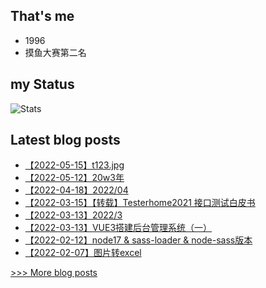 
## That's me
* 1996
* 摸鱼大赛第二名
## my Status
![Stats](https://github-readme-stats.vercel.app/api?username=uasier)

## Latest blog posts
- [【2022-05-15】t123.jpg](https://www.yuque.com/uasier/blog/ogblq7)
- [【2022-05-12】20w3年](https://www.yuque.com/uasier/blog/oylb4s)
- [【2022-04-18】2022/04](https://www.yuque.com/uasier/blog/stib3c)
- [【2022-03-15】【转载】Testerhome2021 接口测试白皮书](https://www.yuque.com/uasier/blog/gp6r02)
- [【2022-03-13】2022/3](https://www.yuque.com/uasier/blog/ivkya5)
- [【2022-03-13】VUE3搭建后台管理系统（一）](https://www.yuque.com/uasier/blog/ocdiyc)
- [【2022-02-12】node17 & sass-loader & node-sass版本](https://www.yuque.com/uasier/blog/bu0wve)
- [【2022-02-07】图片转excel](https://www.yuque.com/uasier/blog/ryn6eg)

[>>> More blog posts](https://www.yuque.com/uasier/blog)
